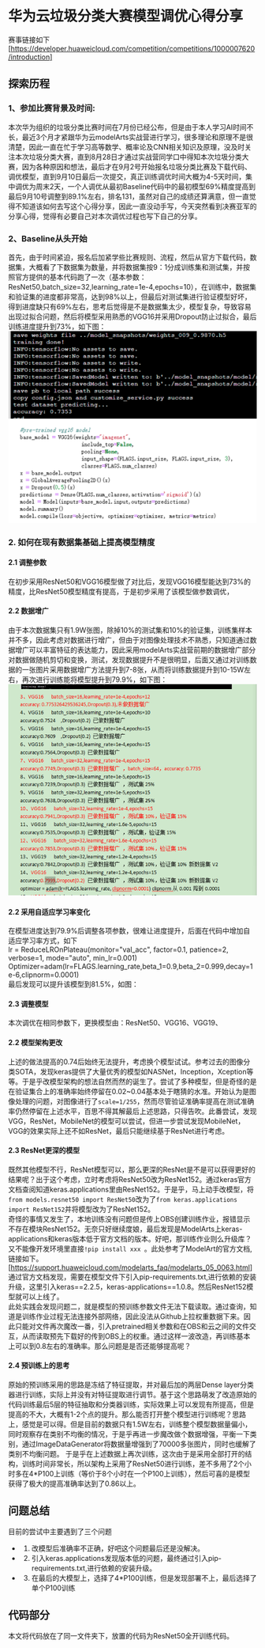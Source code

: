 
# 华为云垃圾分类大赛模型调优心得分享
赛事链接如下[https://developer.huaweicloud.com/competition/competitions/1000007620/introduction]
## 探索历程
### 1、参加比赛背景及时间:
   本次华为组织的垃圾分类比赛时间在7月份已经公布，但是由于本人学习AI时间不长，最近3个月才紧跟华为云modelArts实战营进行学习，很多理论和原理不是很清楚，因此一直在忙于学习高等数学、概率论及CNN相关知识及原理，没及时关注本次垃圾分类大赛，直到8月28日才通过实战营同学口中得知本次垃圾分类大赛，因为各种原因和想法，最后才在9月2号开始报名垃圾分类比赛及下载代码、调优模型，直到9月10日最后一次提交，真正训练调优时间大概为4-5天时间，集中调优为周末2天，一个人调优从最初Baseline代码中的最初模型69%精度提高到最后9月10号调整到89.1%左右，排名131，虽然对自己的成绩还算满意，但一直觉得不知道该如何去写这个心得分享，因此一直没动手写，今天突然看到决赛亚军的分享心得，觉得有必要自己对本次调优过程也写下自己的分享。
### 2、Baseline从头开始
首先，由于时间紧迫，报名后加紧学些比赛规则、流程，然后从官方下载代码，数据集，大概看了下数据集为数量，并将数据集按9：1分成训练集和测试集，并按照官方提供的基本代码跑了一次（基本参数：ResNet50,batch_size=32,learning_rate=1e-4,epochs=10），在训练中，数据集和验证集的进度都非常高，达到98%以上，但最后对测试集进行验证模型好坏，得到进度缺只有69%左右，思考后觉得是不是数据集太少，模型复杂，导致容易出现过拟合问题，然后将模型采用熟悉的VGG16并采用Dropout防止过拟合，最后训练进度提升到73%，如下图：
<img src="./imgs/VGG-1-0.jpg">
<img  src="./imgs/vgg-1-1.jpg"><br>
### 2. 如何在现有数据集基础上提高模型精度
#### 2.1 调整参数
   在初步采用ResNet50和VGG16模型做了对比后，发现VGG16模型能达到73%的精度，比ResNet50模型精度有提高，于是初步采用了该模型做参数调优，
#### 2.2 数据增广
   由于本次数据集只有1.9W张图，除掉10%的测试集和10%的验证集，训练集样本并不多，因此考虑对数据进行增广，但由于对图像处理技术不熟悉，只知道通过数据增广可以丰富特征的表达能力，因此采用modelArts实战营前期的数据增广部分对数据做随机剪切和变换，测试，发现数据提升不是很明显，后面又通过对训练数据的一张图片采用数据增广方法提升到7-8张，从而将训练数据提升到10-15W左右，再次进行训练能将模型提升到79.9%，如下图：
   <img src="./imgs/vgg-2-0.png">
#### 2.2 采用自适应学习率变化
   在模型进度达到79.9%后调整各项参数，很难让进度提升，后面在代码中增加自适应学习率方式，如下<br>
   lr = ReduceLROnPlateau(monitor="val_acc", factor=0.1, patience=2, verbose=1, mode="auto", min_lr=0.001)<br>
   Optimizer=adam(lr=FLAGS.learning_rate,beta_1=0.9,beta_2=0.999,decay=1e-6,clipnorm=0.0001)<br>
   最后发现可以提升该模型到81.5%，如图：
   
   
#### 2.3 调整模型
   本次调优在相同参数下，更换模型由：ResNet50、VGG16、VGG19、
<br>
#### 2.2 模型架构更改
上述的做法提高的0.74后始终无法提升，考虑换个模型试试。参考过去的图像分类SOTA，发现keras提供了大量优秀的模型如NASNet，Inception，Xception等等。于是乎改模型架构的想法自然而然的诞生了。尝试了多种模型，但是奇怪的是在验证集合上的准确率始终停留在0.02~0.04基本处于瞎猜的水准。开始认为是图像处理的问题，对图像进行了```scale=1/255```，然而尽管验证准确率提高在测试准确率仍然停留在上述水平，百思不得其解最后上述思路，只得告吹。此番尝试，发现VGG，ResNet，MobileNet的模型可以尝试，但进一步尝试发现MobileNet，VGG的效果实际上还不如ResNet，最后只能继续基于ResNet进行考虑。
#### 2.3 ResNet更深的模型
既然其他模型不行，ResNet模型可以，那么更深的ResNet是不是可以获得更好的结果呢？出于这个考虑，立时考虑将ResNet50改为ResNet152。通过keras官方文档查阅知道keras.applications里由ResNet152。于是乎，马上动手改模型，将```from models.resnet50 import ResNet50```改为了```from keras.applications import ResNet152```并将模型改为了ResNet152。<br>
奇怪的事情又发生了，本地训练没有问题但是传上OBS创建训练作业，报错显示不存在模块ResNet152。无奈只好继续度娘，最后发现是ModelArts上keras-applications和keras版本低于官方文档的版本。好吧，那训练作业则么升级库？又不能像开发环境里直接```!pip install xxx ```。此处参考了ModelArt的官方文档,链接如下。[https://support.huaweicloud.com/modelarts_faq/modelarts_05_0063.html]
通过官方文档发现，需要在模型文件下引入pip-requirements.txt,进行依赖的安装升级，这里引入keras==2.2.5，keras-applications==1.0.8。然后ResNet152模型就可以上线了。<br>
此处实践会发现问题二，就是模型的预训练参数文件无法下载读取。通过查询，知道是训练作业过程无法连接外部网络，因此没法从Github上拉权重数据下来。因此只能对文件再次魔改一番，引入pretrained相关参数和在OBS和云之间的文件交互，从而读取预先下载好的传到OBS上的权重。通过这样一波改造，再训练基本上可以到0.8左右的准确率。那么问题是是否还能够提高呢？
#### 2.4 预训练上的思考
原始的预训练采用的思路是冻结了特征提取，并对最后加的两层Dense layer分类器进行训练，实际上并没有对特征提取进行调节。基于这个思路萌发了改造原始的代码训练最后5层的特征抽取和分类器训练，实际效果上可以发现有所提高，但是提高的不大，大概有1-2个点的提升。那么能否打开整个模型进行训练呢？思路上，感觉是可以得。但是目前的数据只有1.5W左右，训练整个模型数据量偏小，同时观察存在类别不均衡的情况，于是乎再进一步魔改做个数据增强，平衡一下类别，通过ImageDataGenerator将数据量增强到了70000多张图片，同时也缓解了类别不均衡问题。
于是乎在上述数据上再次训练，这次由于是采用全部打开的结构，训练时间非常长，所以架构上采用了ResNet50进行训练，差不多用了2个小时多在4*P100上训练（等价于8个小时在一个P100上训练），然后可喜的是模型获得了极大的提高准确率达到了0.86以上。
## 问题总结
目前的尝试中主要遇到了三个问题<br>
- 1. 改模型后准确率不正确，好吧这个问题最后还是没解决。
- 2. 引入keras.applications发现版本低的问题，最终通过引入pip-requirements.txt,进行依赖的安装升级。
- 3. 在最后的大模型上，选择了4*P100训练，但是发现部署不上，最后选择了单个P100训练
## 代码部分
本文将代码放在了同一文件夹下，放置的代码为ResNet50全开训练代码。
